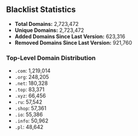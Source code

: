 ## Blacklist Statistics

- **Total Domains:** 2,723,472
- **Unique Domains:** 2,723,472
- **Added Domains Since Last Version:** 623,316
- **Removed Domains Since Last Version:** 921,760

### Top-Level Domain Distribution

-  `.com`: 1,219,014
-  `.org`: 248,205
-  `.net`: 180,328
-  `.top`: 83,371
-  `.xyz`: 66,456
-  `.ru`: 57,542
-  `.shop`: 57,361
-  `.io`: 55,386
-  `.info`: 50,962
-  `.pl`: 48,642
